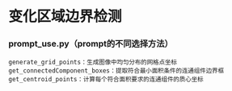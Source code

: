 # 变化区域边界检测
### prompt_use.py（prompt的不同选择方法）
```
generate_grid_points：生成图像中均匀分布的网格点坐标
get_connectedComponent_boxes：提取符合最小面积条件的连通组件边界框
get_centroid_points：计算每个符合面积要求的连通组件的质心坐标
```